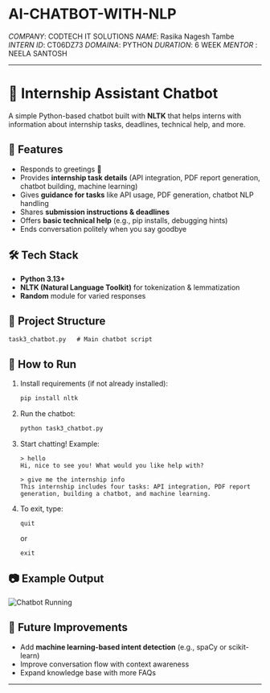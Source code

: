 # AI-CHATBOT-WITH-NLP

*COMPANY*: CODTECH IT SOLUTIONS
*NAME*: Rasika Nagesh Tambe
*INTERN ID*: CT06DZ73
*DOMAINA*: PYTHON
*DURATION*: 6 WEEK
*MENTOR* : NEELA SANTOSH



---

# 🤖 Internship Assistant Chatbot

A simple Python-based chatbot built with **NLTK** that helps interns with information about internship tasks, deadlines, technical help, and more.

## 📌 Features

* Responds to greetings 👋
* Provides **internship task details** (API integration, PDF report generation, chatbot building, machine learning)
* Gives **guidance for tasks** like API usage, PDF generation, chatbot NLP handling
* Shares **submission instructions & deadlines**
* Offers **basic technical help** (e.g., pip installs, debugging hints)
* Ends conversation politely when you say goodbye

## 🛠️ Tech Stack

* **Python 3.13+**
* **NLTK (Natural Language Toolkit)** for tokenization & lemmatization
* **Random** module for varied responses

## 📂 Project Structure

```
task3_chatbot.py   # Main chatbot script
```

## 🚀 How to Run

1. Install requirements (if not already installed):

   ```bash
   pip install nltk
   ```

2. Run the chatbot:

   ```bash
   python task3_chatbot.py
   ```

3. Start chatting! Example:

   ```
   > hello
   Hi, nice to see you! What would you like help with?

   > give me the internship info
   This internship includes four tasks: API integration, PDF report generation, building a chatbot, and machine learning.
   ```

4. To exit, type:

   ```
   quit
   ```

   or

   ```
   exit
   ```

## 📷 Example Output

![Chatbot Running](Screenshot%202025-08-28%20013344.png)

## 📌 Future Improvements

* Add **machine learning-based intent detection** (e.g., spaCy or scikit-learn)
* Improve conversation flow with context awareness
* Expand knowledge base with more FAQs

---


